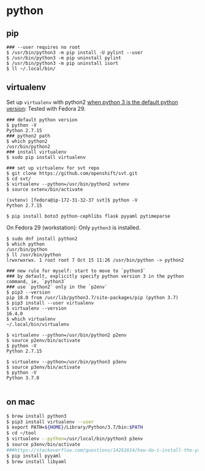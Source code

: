 # python

## pip

```
### --user requires no root
$ /usr/bin/python3 -m pip install -U pylint --user
$ /usr/bin/python3 -m pip uninstall pylint
$ /usr/bin/python3 -m pip uninstall isort
$ ll ~/.local/bin/

```

## virtualenv

Set up `virtualenv` with python2 [when python 3 is the default python version](https://virtualenv.pypa.io/en/latest/reference/#virtualenv-command): Tested with Fedora 29.

```
### default python version
$ python -V
Python 2.7.15
### python2 path
$ which python2
/usr/bin/python2
### install virtualenv
$ sudo pip install virtualenv

### set up virtualenv for svt repo
$ git clone https://github.com/openshift/svt.git
$ cd svt/
$ virtualenv --python=/usr/bin/python2 svtenv
$ source svtenv/bin/activate

(svtenv) [fedora@ip-172-31-32-37 svt]$ python -V
Python 2.7.15

$ pip install boto3 python-cephlibs flask pyyaml pytimeparse

```

On Fedora 29 (workstation): Only `python3` is installed.

```
$ sudo dnf install python2
$ which python
/usr/bin/python
$ ll /usr/bin/python
lrwxrwxrwx. 1 root root 7 Oct 15 11:26 /usr/bin/python -> python2

### new rule for myself: start to move to `python3`
### by default, explicitly specify python version 3 in the python command, ie, `python3`
### use `python2` only in the `p2env`
$ pip3 --version 
pip 18.0 from /usr/lib/python3.7/site-packages/pip (python 3.7)
$ pip3 install --user virtualenv
$ virtualenv --version
16.4.0
$ which virtualenv
~/.local/bin/virtualenv

$ virtualenv --python=/usr/bin/python2 p2env
$ source p2env/bin/activate
$ python -V
Python 2.7.15

$ virtualenv --python=/usr/bin/python3 p3env
$ source p3env/bin/activate
$ python -V
Python 3.7.0


```

## on mac

```bash
$ brew install python3
$ pip3 install virtualenv --user
$ export PATH=${HOME}/Library/Python/3.7/bin:$PATH
$ cd ~/tool
$ virtualenv --python=/usr/local/bin/python3 p3env
$ source p3env/bin/activate
###https://stackoverflow.com/questions/14261614/how-do-i-install-the-yaml-package-for-python
$ pip install pyyaml
$ brew install libyaml
```
